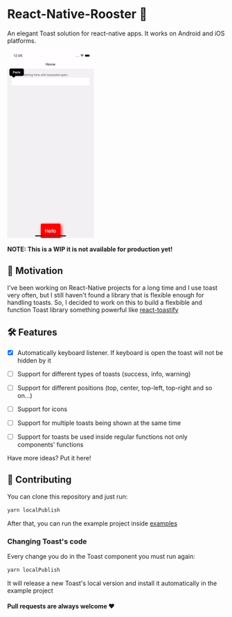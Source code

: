 # React-Native-Rooster 🐔

An elegant Toast solution for react-native apps. It works on Android and iOS platforms.

![Demo](./demo.gif)

**NOTE: This is a WIP it is not available for production yet!**

## 🌟 Motivation

I've been working on React-Native projects for a long time and I use toast very often, but I still haven't found a library that is flexible enough for handling toasts. So, I decided to work on this to build a flexbible and function Toast library something powerful like [react-toastify](https://github.com/fkhadra/react-toastify)


## 🛠 Features

- [x] Automatically keyboard listener. If keyboard is open the toast will not be hidden by it

- [ ] Support for different types of toasts (success, info, warning)
- [ ] Support for different positions (top, center, top-left, top-right and so on...)
- [ ] Support for icons
- [ ] Support for multiple toasts being shown at the same time
- [ ] Support for toasts be used inside regular functions not only components' functions

Have more ideas? Put it here!

## 🤝 Contributing

You can clone this repository and just run:

```bash
yarn localPublish
```

After that, you can run the example project inside [examples](./examples)

### Changing Toast's code

Every change you do in the Toast component you must run again:

```bash
yarn localPublish
```

It will release a new Toast's local version and install it automatically in the example project

#### Pull requests are always welcome ❤️